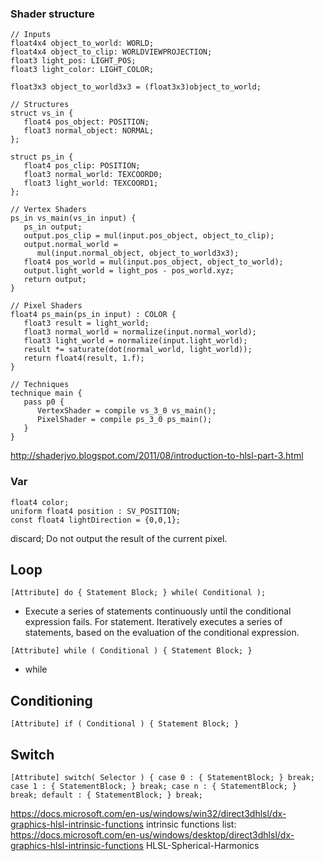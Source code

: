 ### Shader structure 
```
// Inputs
float4x4 object_to_world: WORLD;
float4x4 object_to_clip: WORLDVIEWPROJECTION;
float3 light_pos: LIGHT_POS;
float3 light_color: LIGHT_COLOR;

float3x3 object_to_world3x3 = (float3x3)object_to_world;

// Structures
struct vs_in {
   float4 pos_object: POSITION;
   float3 normal_object: NORMAL;
};

struct ps_in {
   float4 pos_clip: POSITION;
   float3 normal_world: TEXCOORD0;
   float3 light_world: TEXCOORD1;
};

// Vertex Shaders
ps_in vs_main(vs_in input) {
   ps_in output;
   output.pos_clip = mul(input.pos_object, object_to_clip);
   output.normal_world =
      mul(input.normal_object, object_to_world3x3);
   float4 pos_world = mul(input.pos_object, object_to_world);
   output.light_world = light_pos - pos_world.xyz;
   return output;
}

// Pixel Shaders
float4 ps_main(ps_in input) : COLOR {
   float3 result = light_world;
   float3 normal_world = normalize(input.normal_world);
   float3 light_world = normalize(input.light_world);
   result *= saturate(dot(normal_world, light_world));
   return float4(result, 1.f);
}

// Techniques
technique main {
   pass p0 {
      VertexShader = compile vs_3_0 vs_main();
      PixelShader = compile ps_3_0 ps_main();
   }
}
```
http://shaderjvo.blogspot.com/2011/08/introduction-to-hlsl-part-3.html  


### Var

`float4 color;`   
`uniform float4 position : SV_POSITION;`    
`const float4 lightDirection = {0,0,1};`  



discard; Do not output the result of the current pixel.

## Loop  
`[Attribute] do { Statement Block; } while( Conditional );` 
- Execute a series of statements continuously until the conditional expression fails. For statement.  Iteratively executes a series of statements, based on the evaluation of the conditional expression.    

`[Attribute] while ( Conditional ) { Statement Block; }` 
- while  
## Conditioning
`[Attribute] if ( Conditional ) { Statement Block; }`  




## Switch
`[Attribute] switch( Selector ) { case 0 : { StatementBlock; } break; case 1 : { StatementBlock; } break; case n : { StatementBlock; } break; default : { StatementBlock; } break;`

https://docs.microsoft.com/en-us/windows/win32/direct3dhlsl/dx-graphics-hlsl-intrinsic-functions
intrinsic functions list: https://docs.microsoft.com/en-us/windows/desktop/direct3dhlsl/dx-graphics-hlsl-intrinsic-functions HLSL-Spherical-Harmonics
